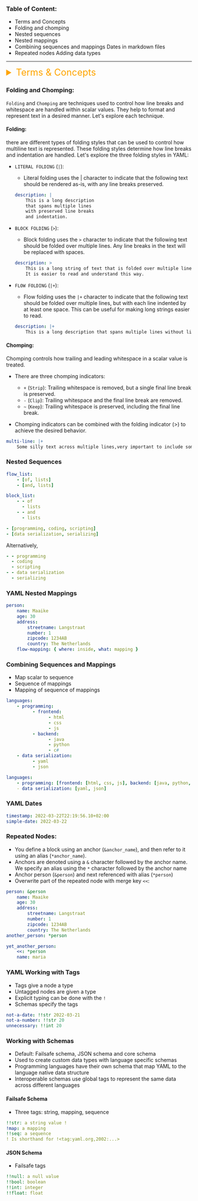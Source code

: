 ### Table of Content:

-   Terms and Concepts
-   Folding and chomping
-   Nested sequences
-   Nested mappings
-   Combining sequences and mappings Dates in markdown files
-   Repeated nodes Adding data types

---

<details>
<summary style="font-size:25px;color:Orange;text-align:left">Terms & Concepts</summary>

-   `YAML`: YAML is a human-readable data serialization language that is often used for configuration files and data exchange between languages.
-   `Indentation`: YAML uses indentation to represent the structure of data. Indentation is used to define nested elements, such as lists and dictionaries.
-   `Scalar`: A scalar is a single value in YAML, such as a string, number, or boolean.
-   `Mapping`: A mapping is a collection of key-value pairs in YAML, also known as a dictionary or hash.
-   `Sequence`: A sequence is an ordered list of values in YAML, also known as a list or array.
-   `Anchors`: Anchors are used to mark a specific node in a YAML document. Anchors can be referenced later in the document, allowing for more efficient use of memory.
-   `Aliases`: Aliases are used to reference an anchor in a YAML document.
-   `Comments`: Comments can be added to a YAML document using the '#' character. Comments are ignored by parsers and can be used to add notes or documentation to the document.
-   `Tags`: Tags are used to specify the data type of a value in a YAML document. For example, the tag '!int' can be used to indicate that a value is an integer.
-   `Flow style`: Flow style is a compact way of representing data in YAML. Flow style uses brackets and commas to represent lists and dictionaries, and can be more difficult to read than block style.

#### Node:

-   A "node" refers to a basic unit of data within a YAML document. Nodes represent values or data structures that can be scalar, mapping, or sequence types.
-   Nodes are the basic building blocks of a YAML document and can be nested to create more complex data structures. Each node in a YAML document is identified by its position within the document, which is determined by its level of indentation relative to other nodes.
-   Nodes can also be tagged with a data type using a tag or a built-in YAML tag. This helps ensure that the data is correctly interpreted when read by different programming languages or applications.

-   Three types of Nodes:

    1. `Scalar Node`: A scalar node represents a single value, such as a string, integer, float, boolean, or null. Scalar nodes do not have any internal structure or sub-elements.

    ```yml
    key: value
    number: 42
    is_active: true
    ```

    2. `Mapping Node`: A mapping node represents a collection of key-value pairs, similar to a dictionary or object in other programming languages. It is denoted by indentation using spaces or tabs and uses a colon (:) to separate keys and values. The keys must be unique within a mapping.

    ```yml
    person:
        name: John Doe
        age: 30
        city: London
    ```

    3. `Sequence Node`: A sequence node represents an ordered collection of items, similar to a list or array. It is denoted by a hyphen (-) followed by the value or item. Sequence nodes can contain scalar values, mapping nodes, or other sequence nodes.

    ```yml
    fruits:
        - apple
        - banana
        - mango
    ```

```yaml
languages: # (a mapping node, which contains a sequence node)
    - programming: # (a sequence node, which contains two mapping nodes)
          - frontend: # (a sequence node, which contains three scalar nodes)
                - html
                - css
                - js
          - backend: # (a sequence node, which contains three scalar nodes)
                - java
                - python
                - c#
    - data serialization: # (a sequence node, which contains two scalar nodes)
          - yaml
          - json
```

#### Document:

In YAML, a "document" refers to a complete, self-contained block of YAML data that can be parsed and processed as a single entity. A document can contain one or more YAML nodes, which are the individual elements of data within the document.

A YAML document is typically defined by starting with a line that contains three dashes ---, which indicates the beginning of a new document. The end of a document is indicated by a line that contains three dots ....

Multiple documents can be included in a single YAML file, each separated by the three-dash delimiter. In this case, each document can have its own set of nodes and can be parsed and processed separately from the other documents in the file.

---

-   One file can contain multiple documents
-   Documents are separated by 3 hyphens (---)
-   Can be ended with suffix of 3 dots (...)

---

The following YAML file contains two documents, each with a single node:

```yaml
---
name: John Doe
age: 30
hobbies:
    - reading
    - hiking
    - cooking
---
title: My Blog Post
author: Jane Smith
date: 2023-02-20
content: |
    This is my first blog post. Thanks for reading!
```

In this example, the first document has a mapping node with three scalar nodes and one sequence node, while the second document has a mapping node with three scalar nodes and a multi-line scalar node for the "content" field.

</details>

### Folding and Chomping:

`Folding` and `Chomping` are techniques used to control how line breaks and whitespace are handled within scalar values. They help to format and represent text in a desired manner. Let's explore each technique.

#### Folding:

there are different types of folding styles that can be used to control how multiline text is represented. These folding styles determine how line breaks and indentation are handled. Let's explore the three folding styles in YAML:

-   `LITERAL FOLDING` (`|`):

    -   Literal folding uses the | character to indicate that the following text should be rendered as-is, with any line breaks preserved.

    ```yml
    description: |
        This is a long description
        that spans multiple lines
        with preserved line breaks
        and indentation.
    ```

-   `BLOCK FOLDING` (`>`):

    -   Block folding uses the `>` character to indicate that the following text should be folded over multiple lines. Any line breaks in the text will be replaced with spaces.

    ```yml
    description: >
        This is a long string of text that is folded over multiple lines.
        It is easier to read and understand this way.
    ```

-   `FLOW FOLDING` (`|+`):

    -   Flow folding uses the `|+` character to indicate that the following text should be folded over multiple lines, but with each line indented by at least one space. This can be useful for making long strings easier to read.

    ```yml
    description: |+
        This is a long description that spans multiple lines without line breaks and indentation.
    ```

#### Chomping:

Chomping controls how trailing and leading whitespace in a scalar value is treated.

-   There are three chomping indicators:

    -   `+` (`Strip`): Trailing whitespace is removed, but a single final line break is preserved.
    -   `-` (`Clip`): Trailing whitespace and the final line break are removed.
    -   `~` (`Keep`): Trailing whitespace is preserved, including the final line break.

-   Chomping indicators can be combined with the folding indicator (>) to achieve the desired behavior.

```yaml
multi-line: |+
    Some silly text across multiple lines,very important to include some white spaceAnd some    more indentationAnd some trailing newlines.
```

### Nested Sequences

```yaml
flow_list:
    - [of, lists]
    - [and, lists]

block_list:
    - - of
      - lists
    - - and
      - lists
```

```yaml
- [programming, coding, scripting]
- [data serialization, serializing]
```

Alternatively,

```yaml
- - programming
  - coding
  - scripting
- - data serialization
  - serializing
```

### YAML Nested Mappings

```yaml
person:
    name: Maaike
    age: 30
    address:
        streetname: Langstraat
        number: 1
        zipcode: 1234AB
        country: The Netherlands
    flow-mapping: { where: inside, what: mapping }
```

### Combining Sequences and Mappings

-   Map scalar to sequence
-   Sequence of mappings
-   Mapping of sequence of mappings

```yaml
languages:
    - programming:
          - frontend:
                - html
                - css
                - js
          - backend:
                - java
                - python
                - c#
    - data serialization:
          - yaml
          - json

languages:
    - programming: [frontend: [html, css, js], backend: [java, python, c#]]
    - data serialization: [yaml, json]
```

### YAML Dates

```yaml
timestamp: 2022-03-22T22:19:56.10+02:00
simple-date: 2022-03-22
```

### Repeated Nodes:

-   You define a block using an anchor (`&anchor_name`), and then refer to it using an alias (`*anchor_name`).
-   Anchors are denoted using a `&` character followed by the anchor name. We specify an alias using the `*` character followed by the anchor name
-   Anchor person (`&person`) and next referenced with alias (`*person`)
-   Overwrite part of the repeated node with merge key `<<`:

```yaml
person: &person
    name: Maaike
    age: 30
    address:
        streetname: Langstraat
        number: 1
        zipcode: 1234AB
        country: The Netherlands
another_person: *person

yet_another_person:
    <<: *person
    name: maria
```

### YAML Working with Tags

-   Tags give a node a type
-   Untagged nodes are given a type
-   Explicit typing can be done with the `!`
-   Schemas specify the tags

```yaml
not-a-date: !!str 2022-03-21
not-a-number: !!str 20
unnecessary: !!int 20
```

### Working with Schemas

-   Default: Failsafe schema, JSON schema and core schema
-   Used to create custom data types with language specific schemas
-   Programming languages have their own schema that map YAML to the language native data structure
-   Interoperable schemas use global tags to represent the same data across different languages

#### Failsafe Schema

-   Three tags: string, mapping, sequence

```yaml
!!str: a string value !
!map: a mapping
!!seq: a sequence
! Is shorthand for !<tag:yaml.org,2002:...>
```

#### JSON Schema

-   Failsafe tags

```yaml
!!null: a null value
!!bool: boolean
!!int: integer
!!float: float
```
